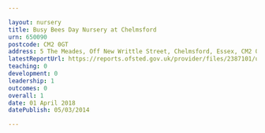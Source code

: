 ```yaml
---

layout: nursery
title: Busy Bees Day Nursery at Chelmsford
urn: 650090
postcode: CM2 0GT
address: 5 The Meades, Off New Writtle Street, Chelmsford, Essex, CM2 0GT
latestReportUrl: https://reports.ofsted.gov.uk/provider/files/2387101/urn/650090.pdf
teaching: 0
development: 0
leadership: 1
outcomes: 0
overall: 1
date: 01 April 2018 
datePublish: 05/03/2014

---
```

